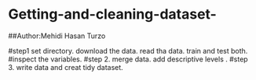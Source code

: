 # Getting-and-cleaning-dataset-
##Author:Mehidi Hasan Turzo


#step1
set directory.
download the data.
read tha data.
train and test both.
#inspect the variables.
#step 2.
merge data. 
add descriptive levels .
#step 3.
write data and creat tidy dataset.
